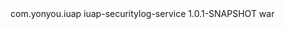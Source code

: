 <dependency>
  <groupId>com.yonyou.iuap</groupId>
  <artifactId>iuap-securitylog-service</artifactId>
  <version>1.0.1-SNAPSHOT</version>
  <type>war</type>
</dependency>